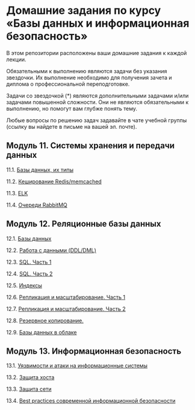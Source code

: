 # Домашние задания по курсу «Базы данных и информационная безопасность»

В этом репозитории расположены ваши домашние задания к каждой лекции. 

Обязательными к выполнению являются задачи без указания звездочки. Их выполнение необходимо для получения зачета и диплома о профессиональной переподготовке.

Задачи со звездочкой (*) являются дополнительными задачами и/или задачами повышенной сложности. Они не являются обязательными к выполнению, но помогут вам глубже понять тему.

Любые вопросы по решению задач задавайте в чате учебной группы (ссылку вы найдете в письме на вашей эл. почте).

## Модуль 11. Системы хранения и передачи данных

11.1. [Базы данных, их типы](./11-01.md)

11.2. [Кеширование Redis/memcached](https://github.com/nlotomsk/sdb-homeworks/blob/main/11-02.md)

11.3. [ELK](https://github.com/nlotomsk/sdb-homeworks/blob/main/11-03.md)

11.4. [Очереди RabbitMQ](https://github.com/nlotomsk/sdb-homeworks/blob/main/11-04.md)


## Модуль 12. Реляционные базы данных

12.1. [Базы данных](https://github.com/nlotomsk/sdb-homeworks/blob/main/12-01.md)

12.2. [Работа с данными (DDL/DML)](https://github.com/nlotomsk/sdb-homeworks/blob/main/12-02.md)

12.3. [SQL. Часть 1](https://github.com/nlotomsk/sdb-homeworks/blob/main/12-03.md)

12.4. [SQL. Часть 2](https://github.com/nlotomsk/sdb-homeworks/blob/main/12-04.md)

12.5. [Индексы](https://github.com/nlotomsk/sdb-homeworks/blob/main/12-05.md)

12.6. [Репликация и масштабирование. Часть 1](https://github.com/nlotomsk/sdb-homeworks/blob/main/12-06.md)

12.7. [Репликация и масштабирование. Часть 2](https://github.com/nlotomsk/sdb-homeworks/blob/main/12-07.md)

12.8. [Резервное копирование. ](https://github.com/nlotomsk/sdb-homeworks/blob/main/12-08.md)

12.9. [Базы данных в облаке](https://github.com/nlotomsk/sdb-homeworks/blob/main/12-09.md)


## Модуль 13. Информационная безопасность

13.1. [Уязвимости и атаки на информационные системы](https://github.com/nlotomsk/sdb-homeworks/blob/main/13-01.md)

13.2. [Защита хоста](https://github.com/nlotomsk/sdb-homeworks/blob/main/13-02.md)

13.3. [Защита сети](https://github.com/nlotomsk/sdb-homeworks/blob/main/13-03.md)

13.4. [Best practices современной информационной безопасности]()

